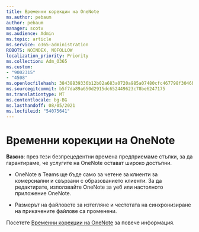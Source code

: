 ```yaml
---
title: Временни корекции на OneNote
ms.author: pebaum
author: pebaum
manager: scotv
ms.audience: Admin
ms.topic: article
ms.service: o365-administration
ROBOTS: NOINDEX, NOFOLLOW
localization_priority: Priority
ms.collection: Adm_O365
ms.custom:
- "9002315"
- "4508"
ms.openlocfilehash: 38438839336b12b02a683a0720a985a07480cfc467798f3046b809b0144460b1
ms.sourcegitcommit: b5f7da89a650d2915dc652449623c78be6247175
ms.translationtype: MT
ms.contentlocale: bg-BG
ms.lasthandoff: 08/05/2021
ms.locfileid: "54075641"
---
```

# <a name="onenote-temporary-adjustments"></a>Временни корекции на OneNote

**Важно**: през тези безпрецедентни времена предприемаме стъпки, за да гарантираме, че услугите на OneNote остават широко достъпни.

- OneNote в Teams ще бъде само за четене за клиенти за комерсиални и свързани с образованието клиенти. За да редактирате, използвайте OneNote за уеб или настолното приложение OneNote.

- Размерът на файловете за изтегляне и честотата на синхронизиране на прикачените файлове са променени.

Посетете [Временни корекции на OneNote](https://techcommunity.microsoft.com/t5/onenote-service-updates/awareness-of-temporary-adjustments-in-microsoft-onenote/m-p/1248100) за повече информация.
